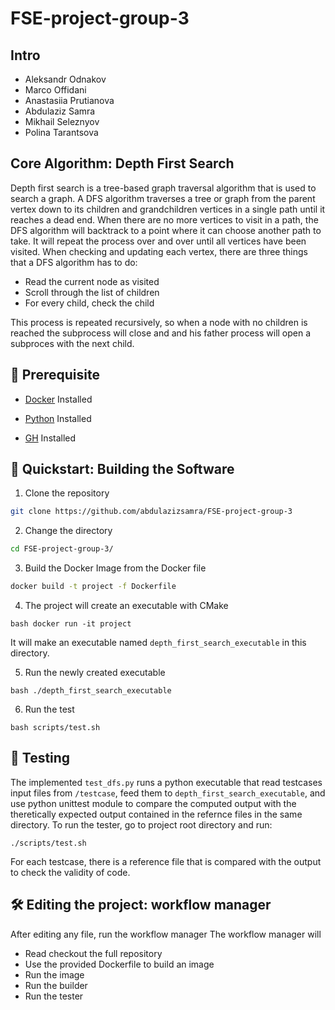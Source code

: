 # FSE-project-group-3
## Intro
 
- Aleksandr Odnakov
- Marco Offidani
- Anastasiia Prutianova
- Abdulaziz Samra
- Mikhail Seleznyov
- Polina Tarantsova
 

## Core Algorithm: Depth First Search
 
Depth first search is a tree-based graph traversal algorithm that is used to search a graph. A DFS algorithm traverses a tree or graph from the parent vertex down to its
children and grandchildren vertices in a single path until it reaches a dead end.
When there are no more vertices to visit in a path, the DFS algorithm will backtrack to a point where it can choose another path to take. It will repeat the process over and
over until all vertices have been visited.
When checking and updating each vertex, there are three things that a DFS algorithm has to do:
- Read the current node as visited
- Scroll through the list of children
- For every child, check the child


This process is repeated recursively, so when a node with no children is reached the subprocess will close and and his father process will open a subproces with the next child.

## 🦋 Prerequisite
- [Docker](https://www.docker.com/ "Docker") Installed
- [Python](https://www.python.org/ "Python") Installed

 

- [GH](https://cli.github.com/ "Github CLI") Installed
## 🚀  Quickstart: Building the Software


1. Clone the repository

```Bash
git clone https://github.com/abdulazizsamra/FSE-project-group-3
```
2. Change the directory 

```Bash
cd FSE-project-group-3/
```
3. Build the Docker Image from the Docker file

```Bash
docker build -t project -f Dockerfile 
```
4. The project will create an executable with CMake
```
bash docker run -it project
```
It will make an executable named ``depth_first_search_executable`` in this directory.

5. Run the newly created executable
```
bash ./depth_first_search_executable
```

6. Run the test
```
bash scripts/test.sh
```




## 👷 Testing
The implemented `test_dfs.py` runs a python executable that read testcases input files from `/testcase`, feed them to ``depth_first_search_executable``, and use python unittest module to compare the computed output with the theretically expected output contained in the refernce files in the same directory. 
To run the tester, go to project root directory and run:
```shell
./scripts/test.sh
```
For each testcase, there is a reference file that is compared with the output to check the validity of code.

## 🛠️ Editing the project: workflow manager
After editing any file, run the workflow manager
The workflow manager will
- Read checkout the full repository
- Use the provided Dockerfile to build an image
- Run the image
- Run the builder
- Run the tester 
              
